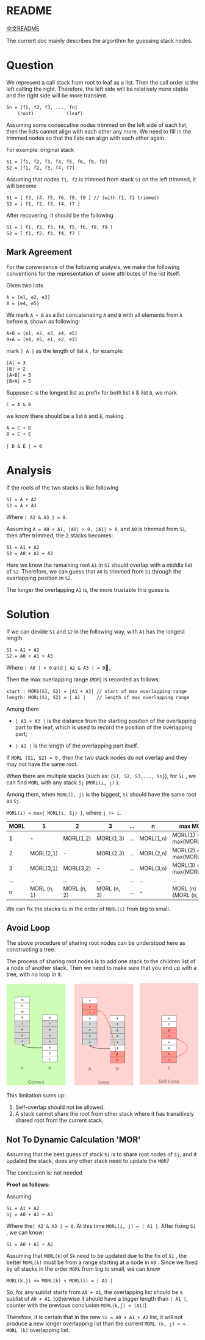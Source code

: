 # README

[中文README](README-zh.md)

The current doc mainly describes the algorithm for guessing stack nodes.

# Question

We represent a call stack from root to leaf as a list. Then the call order is the left calling the right. Therefore, the
left side will be relatively more stable and the right side will be more transient.

```
Sn = [f1, f2, f3, ..., fn]
    (root)            (leaf)
```

Assuming some consecutive nodes trimmed on the left side of each list, then the lists cannot align with each other any
more. We need to fill in the trimmed nodes so that the lists can align with each other again.

For example: original stack

```
S1 = [f1, f2, f3, f4, f5, f6, f8, f9]
S2 = [f1, f2, f3, f4, f7]
```

Assuming that nodes `f1, f2` is trimmed from stack `S1` on the left trimmed, it will become

```
S1 = [ f3, f4, f5, f6, f8, f9 ] // (with f1, f2 trimmed) 
S2 = [ f1, f2, f3, f4, f7 ]
```

After recovering, it should be the following

```
S1 = [ f1, f2, f3, f4, f5, f6, f8, f9 ]
S2 = [ f1, f2, f3, f4, f7 ]
```

## Mark Agreement

For the convenience of the following analysis, we make the following conventions for the representation of some
attributes of the list itself.

Given two lists

```
A = [e1, e2, e3]
B = [e4, e5]
```

We mark `A + B` as a list concatenating `A` and `B` with all elements from `A` before `B`, shown as following:

```
A+B = [e1, e2, e3, e4, e5]
B+A = [e4, e5, e1, e2, e3]
```

mark `| A |` as the length of list `A` , for example:

```
|A| = 3
|B| = 2
|A+B| = 5
|B+A| = 5
```

Suppose `C` is the longest list as prefix for both list `A` & list `B`, we mark

```
C = A & B
```

we know there should be a list `D` and `E`, making

```
A = C + D
B = C + E

| D & E | = 0
```

# Analysis

If the roots of the two stacks is like following

```
S1 = A + A2
S2 = A + A3
```

Where `| A2 & A3 | = 0`.

Assuming `A = A0 + A1, |A0| > 0, |A1| > 0`, and `A0` is trimmed from `S1`, then after trimmed, the 2 stacks becomes:

```
S1 = A1 + A2
S2 = A0 + A1 + A3
```

Here we know the remaining root `A1` in `S1` should overlap with a middle list of `S2`. Therefore, we can guess that `A0` is trimmed from `S1` through the overlapping position in `S2`.

The longer the overlapping `A1` is, the more trustable this guess is.

# Solution

If we can devide `S1` and `S2` in the following way, with `A1` has the longest length.

```
S1 = A1 + A2
S2 = A0 + A1 + A3
```

Where `| A0 | > 0` and `| A2 & A3 | = 0`,

Then the max overlapping range (`MOR`) is recorded as follows:

```
start : MORS(S1, S2) = |A1 + A3| // start of max overlapping range
length: MORL(S1, S2) = | A1 |    // length of max overlapping range
```

Among them

* `| A1 + A3 |` is the distance from the starting position of the overlapping part to the leaf, which is used to record
  the position of the overlapping part;

* `| A1 |` is the length of the overlapping part itself.

If `MORL (S1, S2) = 0` , then the two stack nodes do not overlap and they may not have the same root.

When there are multiple stacks (such as: `{S1, S2, S3,..., Sn}`), for `Si` , we can find `MORL` with any
stack `Sj` (`MORL(i, j)` ).

Among them, when `MORL(i, j)` is the biggest, `Si` should have the same root as `Sj`.

`MORL(i) = max{ MORL(i, Sj) }`, where `j != i`.

| MORL | 1           | 2           | 3           | ... | n         | max MORL                     |
|------|-------------|-------------|-------------|-----|-----------|------------------------------|
| 1    | -           | MORL(1,2)   | MORL(1,3)   | ... | MORL(1,n) | MORL(1) = max{MORL(1,k)}     |
| 2    | MORL(2,1)   | -           | MORL(2,3)   | ... | MORL(2,n) | MORL(2) = max{MORL(2,k)}     |
| 3    | MORL(3,1)   | MORL(3,2)   | -           | ... | MORL(3,n) | MORL(3) = max{MORL(3,k)}     |
| ...  | ...         | ...         | ...         | ... | ...       | ...                          |
| n    | MORL (n, 1) | MORL (n, 2) | MORL (n, 3) | ... | -         | MORL (n) = max {MORL (n, k)} |

We can fix the stacks `Si` in the order of `MORL(i)` from big to small.

## Avoid Loop

The above procedure of sharing root nodes can be understood here as constructing a tree.

The process of sharing root nodes is to add one stack to the children list of a node of another stack. Then we need to
make sure that you end up with a tree, with no loop in it.

![loop.png](../doc/loop.png)

This limitation sums up:

1. Self-overlap should not be allowed.
2. A stack cannot share the root from other stack where it has transitively shared root from the current stack.

## Not To Dynamic Calculation 'MOR'

Assuming that the best guess of stack `Si` is to share root nodes of `Sj`, and it updated the stack, does any other
stack need to update the `MOR`?

The conclusion is: not needed

**Proof as follows:**

Assuming

```
Si = A1 + A2
Sj = A0 + A1 + A3
```

Where the`| A2 & A3 | = 0`. At this time `MORL(i, j) = | A1 |`. After fixing `Si` , we can know:

```
Si = A0 + A1 + A2
```

Assuming that `MORL(k)`of `Sk` need to be updated due to the fix of `Si` , the better `MORL(k)` must be from a range
starting at a node in `A0` . Since we fixed by all stacks in the order `MORL` from big to small, we can know

```
MORL(k,j) <= MORL(k) < MORL(i) = | A1 |
```

So, for any sublist starts from `A0 + A1`, the overlapping list should be s sublist of `A0 + A1`. (otherwise it should
have a bigger length than `| A1 |`, counter with the previous conclusion `MORL(k,j) < |A1|`)

Therefore, it is certain that in the new `Si = A0 + A1 + A2` list, it will not produce a new longer overlapping list
than the current `MORL (k, j) < = MORL (k)` overlapping list.